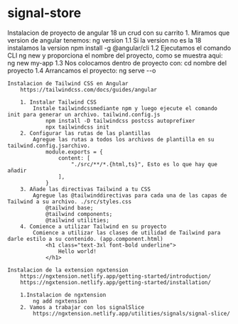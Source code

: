 # signal-store
Instalacion de proyecto de angular 18 un crud con su carrito
    1. Miramos que version de angular tenemos:
        ng version
    1.1 Si la version no es la 18 instalamos la version
        npm install -g @angular/cli
    1.2 Ejecutamos el comando CLI ng new y proporciona el nombre del proyecto, como se muestra aqui:
        ng new my-app
    1.3 Nos colocamos dentro de proyecto con:
        cd nombre del proyecto
    1.4 Arrancamos el proyecto:
        ng serve --o 

    Instalacion de Tailwind CSS en Angular
        https://tailwindcss.com/docs/guides/angular
    
        1. Instalar Tailwind CSS
            Instale tailwindcssmediante npm y luego ejecute el comando init para generar un archivo. tailwind.config.js
                npm install -D tailwindcss postcss autoprefixer
                npx tailwindcss init
        2. Configurar las rutas de las plantillas
            Agregue las rutas a todos los archivos de plantilla en su tailwind.config.jsarchivo.
                module.exports = {
                    content: [
                        "./src/**/*.{html,ts}", Esto es lo que hay que añadir
                    ],
                }
        3. Añade las directivas Tailwind a tu CSS
            Agregue las @tailwinddirectivas para cada una de las capas de Tailwind a su archivo. ./src/styles.css
                @tailwind base;
                @tailwind components;
                @tailwind utilities;
        4. Comience a utilizar Tailwind en su proyecto
            Comience a utilizar las clases de utilidad de Tailwind para darle estilo a su contenido. (app.component.html)
                <h1 class="text-3xl font-bold underline">
                    Hello world!
                </h1>
    
    Instalacion de la extension ngxtension
        https://ngxtension.netlify.app/getting-started/introduction/
        https://ngxtension.netlify.app/getting-started/installation/

        1.Instalacion de ngxtension
            ng add ngxtension
        2. Vamos a trabajar con los signalSlice
            https://ngxtension.netlify.app/utilities/signals/signal-slice/



